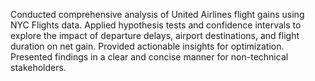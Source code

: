 Conducted comprehensive analysis of United Airlines flight gains using NYC Flights data. Applied hypothesis tests and confidence intervals to explore the impact of departure delays, airport destinations, and flight duration on net gain. Provided actionable insights for optimization. Presented findings in a clear and concise manner for non-technical stakeholders.
